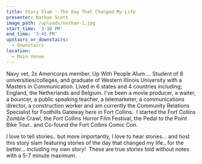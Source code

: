 ```yaml
---
title: Story Slam - The Day That Changed My Life
presenter: Nathan Scott
image_path: /uploads/nathan-1.jpg
start_time: '3:10 PM'
end_time: '3:45 PM'
upstairs_or_downstairs:
  - Downstairs
location:
  - Main Venue
---
```


Navy vet, 2x Americorps member, Up With People Alum…. Student of 8 universities/colleges, and graduate of Western Illinois University with a Masters in Communication. Lived in 6 states and 4 countries including; England, the Netherlands and Belgium. I've been a movie producer, a waiter, a bouncer, a public speaking teacher, a telemarketer, a communications director, a construction worker and am currently the Community Relations Specialist for Foothills Gateway here in Fort Collins.  I started the Fort Collins Zombie Crawl, the Fort Collins Horror Film Festival, the Pedal to the Point Bike Tour.. and Co-found the Fort Collins Comic Con.

I love to tell stories.. but more importantly, I love to hear stories… and host this story slam featuring stories of the day that changed my life.. for the better… including my own story!  These are true stories told without notes with a 5-7 minute maximum.